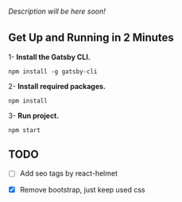 ###### Description will be here soon!

## Get Up and Running in 2 Minutes
1- **Install the Gatsby CLI.**

`npm install -g gatsby-cli`

2- **Install required packages.**

`npm install`

3- **Run project.**

`npm start`

## TODO
- [ ] Add seo tags by react-helmet
- [x] Remove bootstrap, just keep used css

